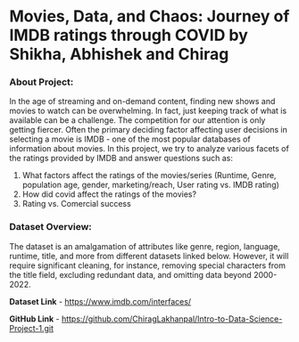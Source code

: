 # Movies, Data, and Chaos: Journey of IMDB ratings through COVID by  Shikha, Abhishek and Chirag

### **About Project:**

In the age of streaming and on-demand content, finding new shows and movies to watch can be overwhelming. In fact, just keeping track of what is available can be a challenge. The competition for our attention is only getting fiercer. Often the primary deciding factor affecting user decisions in selecting a movie is IMDB - one of the most popular databases of information about movies. In this project, we try to analyze various facets of the ratings provided by IMDB and answer questions such as: 

1. What factors affect the ratings of the movies/series (Runtime, Genre, population age, gender, marketing/reach, User rating vs. IMDB rating)
2. How did covid affect the ratings of the movies?
3. Rating vs. Comercial success

### **Dataset Overview:**

The dataset is an amalgamation of attributes like genre, region, language, runtime, title, and more from different datasets linked below. However, it will require significant cleaning, for instance, removing special characters from the title field, excluding redundant data, and omitting data beyond 2000-2022.

**Dataset Link** - https://www.imdb.com/interfaces/

**GitHub Link** - https://github.com/ChiragLakhanpal/Intro-to-Data-Science-Project-1.git
